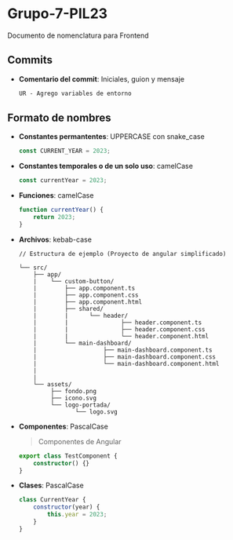 # Grupo-7-PIL23

Documento de nomenclatura para Frontend

## Commits

-   **Comentario del commit**: Iniciales, guion y mensaje

    ```txt
    UR - Agrego variables de entorno
    ```

## Formato de nombres

-   **Constantes permantentes**: UPPERCASE con snake_case

    ```javascript
    const CURRENT_YEAR = 2023;
    ```

-   **Constantes temporales o de un solo uso**: camelCase

    ```javascript
    const currentYear = 2023;
    ```

-   **Funciones**: camelCase

    ```javascript
    function currentYear() {
        return 2023;
    }
    ```

-   **Archivos**: kebab-case

    ```
    // Estructura de ejemplo (Proyecto de angular simplificado)

    └── src/
        ├── app/
        |    └── custom-button/
        |        ├── app.component.ts
        |        ├── app.component.css
        |        ├── app.component.html
        |        ├── shared/
        |        |      └── header/
        |        |               ├── header.component.ts
        |        |               ├── header.component.css
        |        |               └── header.component.html
        |        └── main-dashboard/
        |                   ├── main-dashboard.component.ts
        |                   ├── main-dashboard.component.css
        |                   └── main-dashboard.component.html
        |
        |
        └── assets/
             ├── fondo.png
             ├── icono.svg
             └── logo-portada/
                    └── logo.svg
    ```

-   **Componentes**: PascalCase

    > Componentes de Angular

    ```typescript
    export class TestComponent {
        constructor() {}
    }
    ```

-   **Clases**: PascalCase

    ```javascript
    class CurrentYear {
        constructor(year) {
            this.year = 2023;
        }
    }
    ```
